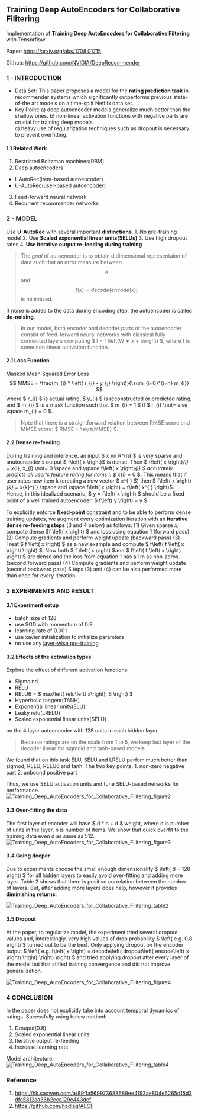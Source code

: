 <head>
    <script src="https://cdn.mathjax.org/mathjax/latest/MathJax.js?config=TeX-AMS-MML_HTMLorMML" type="text/javascript"></script>
    <script type="text/x-mathjax-config">
        MathJax.Hub.Config({
            tex2jax: {
            skipTags: ['script', 'noscript', 'style', 'textarea', 'pre'],
            inlineMath: [['$','$']]
            }
        });
    </script>
</head>

## Training Deep AutoEncoders for Collaborative Filitering

Implementation of **Training Deep AutoEncoders for Collaborative Filtering** with Tensorflow.

Paper: https://arxiv.org/abs/1708.01715

Github: https://github.com/NVIDIA/DeepRecommender

### 1 - INTRODUCTION
* Data Set: 
   This paper proposes a model for the **rating prediction task** in recommender systems which significantly outperforms previous state-of-the art models on a time-split Netflix data set.
* Key Point:
   a) deep autoencoder models generalize much better than the shallow ones.
   	b) non-linear activation functions with negative parts are crucial for training deep models.	
   	c) heavy use of regularization techniques such as dropout is necessary to prevent overfitting.

#### 1.1 Related Work
1. Restricted Boltzman machines(RBM) 
2. Deep autoencoders
  * I-AutoRec(item-based autoencoder)
  * U-AutoRec(user-based autoencoder)
3. Feed-forward neural network
4. Recurrent recommender networks

### 2 - MODEL
Use **U-AutoRec** with several important **distinctions**.
	1. No pre-training model
	2. Use **Scaled exponential linear units(SELUs)**
	3. Use high dropout rates
	4. **Use iterative output re-feeding during training**

> The *goal* of autoencoder is to obtain d dimensional representaion of data such that an error measure between $$ x $$ and $$ f\left( x \right) = decode\left( encode\left( x \right) \right)$$ is minimized.

If noise is added to the data during encoding step, the autoencoder is called **de-noising**.

> In our model, both encoder and decoder parts of the autoencoder consist of feed-forward neural networks with classical fully connected layers computing $ l = f \left(W ∗ x + b\right) $, where f is some non-linear activation function.

#### 2.1 Loss Function
Masked Mean Squared Error Loss
$$
MMSE = \frac{m_{i} * \left( r_{i} - y_{j} \right)}{\sum_{i=0}^{i=n} m_{i}}
$$
where $ r_{i} $ is actual rating, $ y_{i} $ is reconstructed or predicted rating, and $ m_{i} $ is a mask function such that $ m_{i} = 1 $ if $ r_{i} \not= else  \space m_{i} = 0 $.

> Note that there is a straightforward relation between RMSE score and MMSE score: $ RMSE = \sqrt{MMSE} $.

#### 2.2 Dense re-feeding
During training and inference, an input $ x \in R^{n} $ is very sparse and anutoencoder's output $ f\left( x \right)$ is dense. Then $ f\left( x \right)_{i} = x_{i}, x_{i} \not= 0 \space and \space f\left( x \right)_{i} $ accurately predicts all user's *feature* rating for items i: $ x_{i} = 0 $. This means that if user rates new item k (creating a new vector $ x^{'} $) then $ f\left( x \right)_{k} = x_{k}^{'}  \space and \space f\left( x \right) = f\left( x^{'} \right)$. Hence, in this idealized scenario, $ y = f\left( x \right) $  should be a ﬁxed point of a well trained autoencoder: $ f\left( y \right) = y $.

To explicitly enforce **ﬁxed-point** constraint and to be able to perform dense training updates, we augment every optimization iteration with an **iterative dense re-feeding steps** (3 and 4 below) as follows:
	(1) Given sparse $x$, compute dense $f \left( x \right) $ and loss using equation 1 (forward pass)
	(2) Compute gradients and perform weight update (backward pass)
	(3) Treat $ f \left( x \right)  $ as a new example and compute $ f\left( f \left( x \right) \right) $. Now both $ f \left( x \right)  $and $ f\left( f \left( x \right) \right) $ are dense and the loss from equation 1 has all m as non-zeros. (second forward pass)
	(4) Compute gradients and perform weight update (second backward pass) S
teps (3) and (4) can be also performed more than once for every iteration.

### 3 EXPERIMENTS AND RESULT
#### 3.1 Experiment setup
* batch size of 128
* use SGD with momentum of 0.9
* learning rate of 0.001
* use xavier initialization to initialize paramters
* no use any [layer-wise pre-training](https://blog.csdn.net/JNingWei/article/details/78836823)

#### 3.2 Effects of the activation types
Explore the effect of different activation functions:
* Sigmoind
* RELU
* RELU6 = $ max\left( relu\left( x\right), 6 \right) $ 
* Hyperbolic tangent(TANH)
* Exponential linear units(ELU)
* Leaky relu(LRELU)
* Scaled exponential linear units(SELU)

on the 4 layer autoencoder with 128 units in each hidden layer.

> Because ratings are on the scale from 1 to 5, we keep last layer of the decoder linear for sigmoid and tanh-based models

We found that on this task ELU, SELU and LRELU perfom much better than sigmod, RELU, RELU6 and tanh.
The two key points:
	1. non-zero negative part
	2. unbound positive part

Thus, we use SELU activation units and tune SELU-based networks for performance.
![Training_Deep_AutoEncoders_for_Collaborative_Filitering_figure2](img/Training_Deep_AutoEncoders_for_Collaborative_Filitering_figure2.png)

#### 3.3 Over-fitting the data
The first layer of encoder will have $ d * n + d $ weight, where d is number of units in the layer, n is  number of items. We show that quick overfit to the training data even d as same as 512.
![Training_Deep_AutoEncoders_for_Collaborative_Filitering_figure3](img/Training_Deep_AutoEncoders_for_Collaborative_Filitering_figure3.png)

#### 3.4 Going deeper
Due to experiments choose the small enough dimensionality $ \left( d = 128 \right) $ for all hidden layers to easily avoid over-fitting and adding more layer. Table 2 shows that there is positive correlation between the number of layers. But, after adding more layers does help, however it provides **diminishing returns**.

![Training_Deep_AutoEncoders_for_Collaborative_Filitering_table2](img/Training_Deep_AutoEncoders_for_Collaborative_Filitering_table2.png)

#### 3.5 Dropout
At the paper, to regularize model, the experiment tried several dropout values and, interestingly, very high values of drop probability $ \left( e.g. 0.8 \right) $ turned out to be the best. Only applying dropout on the encoder output $ \left( e.g. f\left( x \right) = decode\left( dropout\left( encode\left( x \right) \right) \right) \right) $ and tried applying dropout after every layer of the model but that stiﬂed training convergence and did not improve generalization.

![Training_Deep_AutoEncoders_for_Collaborative_Filitering_figure4](img/Training_Deep_AutoEncoders_for_Collaborative_Filitering_figure4.png)

### 4 CONCLUSION
In the paper does not explicitly take into account temporal dynamics of ratings.
Sucessfully using below method:
1. Drouput(0.8)
2. Scaled exponential linear units
3. Iterative output re-feeding
4. Increase learning rate

Model architecture:
![Training_Deep_AutoEncoders_for_Collaborative_Filitering_table4](img/Training_Deep_AutoEncoders_for_Collaborative_Filitering_table4.png)

### Reference
1. https://hk.saowen.com/a/89ffa569973688589ee4193ae804e6265d15d3dfe5812aa36b2cca129e443def
2. https://github.com/hadlaq/AECF
